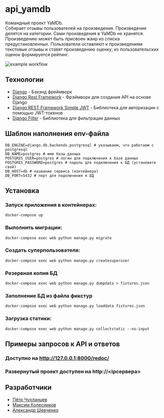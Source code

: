 # api_yamdb

 Командный проект YaMDb.\
Собирает отзывы пользователей на произведения. Произведения делятся на категории.
Сами произведения в YaMDb не хранятся. Произведению может быть присвоен жанр из списка предустановленных.
Пользователи оставляют к произведениям текстовые отзывы и ставят произведению оценку; 
из пользовательских оценок формируется рейтинг.

![example workflow](https://github.com/heydolono/yamdb_final/actions/workflows/yamdb_workflow.yml/badge.svg)

## Технологии
- [Django] - Бэкэнд фреймворк
- [Django Rest Framework] - Фрэймворк для создания API на основе Django
- [Django REST Framework Simple JWT] - Библиотека для авторизации с помощью JWT-токенов
- [Django Filter] - Библиотека для фильтрации данных

## Шаблон наполнения env-файла
```
DB_ENGINE=django.db.backends.postgresql # указываем, что работаем с postgresql
DB_NAME=postgres # имя базы данных
POSTGRES_USER=postgres # логин для подключения к базе данных
POSTGRES_PASSWORD=postgres # пароль для подключения к БД (установите свой)
DB_HOST=db # название сервиса (контейнера)
DB_PORT=5432 # порт для подключения к БД 
```
## Установка

### Запуск приложения в контейнерах:
```
docker-compose up
```
### Выполнить миграции:
```
docker-compose exec web python manage.py migrate
```
### Создать суперпользователя:
```
docker-compose exec web python manage.py createsuperuser
```
### Резервная копия БД
```
docker-compose exec web python manage.py dumpdata > fixtures.json
```
### Заполнение БД из файла фикстур
```
docker-compose exec web python manage.py loaddata fixtures.json
```
### Загрузка статики:
```
docker-compose exec web python manage.py collectstatic --no-input
```

## Примеры запросов к API и ответов
### Доступно на http://127.0.0.1:8000/redoc/

### Развернутый проект доступен на http://<ipсервера>

[//]: # 

   [Django]: <https://www.djangoproject.com>
   [Django Rest Framework]: <https://www.django-rest-framework.org>
   [Django REST Framework Simple JWT]: <https://github.com/jazzband/djangorestframework-simplejwt>
   [Django Filter]: <https://github.com/carltongibson/django-filter>

## Разработчики
- [Пётр Чухланцев](https://github.com/PETRUSHQUE)
- [Максим Колесников](https://github.com/heydolono)
- [Александр Шевченко](https://github.com/Persev88)

